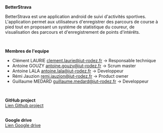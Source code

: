 **BetterStrava**

BetterStrava est une application android de suivi d'activités sportives.
L'application permet aux utilisateurs d'enregistrer des parcours de course à pied tout en proposant un systéme de statistique du coureur, de visualisation des parcours et d'enregistrement de points d'intérêts.

<br/>

**Membres de l'equipe**
- Clément LAURIE [clement.laurie@iut-rodez.fr](mailto:clement.laurie@iut-rodez.fr) -> Responsable technique
- Antoine GOUZY [antoine.gouzy@iut-rodez.fr](mailto:antoine.gouzy@iut-rodez.fr) -> Scrum master
- Antoine LALA [antoine.lala@iut-rodez.fr](mailto:antoine.lala@iut-rodez.fr) -> Developpeur
- Rémi Jauzion [remi.jauzion@iut-rodez.fr](mailto:remi.jauzion@iut-rodez.fr) -> Product owner
- Guillaume MEDARD [guillaume.medard@iut-rodez.fr](mailto:guillaume.medard@iut-rodez.fr) -> Developpeur
<br/>

**GitHub project**<br/>
[Lien Github project](https://github.com/users/ClemFR/projects/3/views/1)

<br/>**Google drive**<br/>
[Lien Google drive](https://drive.google.com/drive/folders/17wiEpSQNsz28pNdiDjbSDgQ_-lid-wuV)
